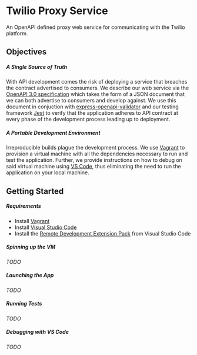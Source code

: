 # Twilio Proxy Service

An OpenAPI defined proxy web service for communicating with the Twilio platform.

## Objectives
##### A Single Source of Truth
With API development comes the risk of deploying a service that breaches the contract advertised to consumers. We describe our web service via the [OpenAPI 3.0 specification][openapi3] which takes the form of a JSON document that we can both advertise to consumers and develop against. We use this document in conjuction with [express-openapi-validator][openapimiddleware] and our testing framework [Jest][jest] to verify that the application adheres to API contract at every phase of the development process leading up to deployment.

##### A Portable Development Environment
Irreproducible builds plague the development process. We use [Vagrant][vagrant] to provision a virtual machine with all the dependencies necessary to run and test the application. Further, we provide instructions on how to debug on said virtual machine using [VS Code][vscode], thus eliminating the need to run the application on your local machine.

## Getting Started
##### Requirements
- Install [Vagrant][installVagrant]
- Install [Visual Studio Code][installVSCode]
- Install the [Remote Development Extension Pack][installRemoteDevVSCode] from Visual Studio Code

##### Spinning up the VM
_TODO_
##### Launching the App
_TODO_
##### Running Tests
_TODO_
##### Debugging with VS Code
_TODO_

[//]: # (These are reference links used in the body of this note and get stripped out when the markdown processor does its job. There is no need to format nicely because it shouldn't be seen. Thanks SO - http://stackoverflow.com/questions/4823468/store-comments-in-markdown-syntax)
   [jest]: <https://jestjs.io>
   [openapimiddleware]: <https://www.npmjs.com/package/express-openapi-validator>
   [vagrant]: <https://www.vagrantup.com>
   [openapi3]: <https://swagger.io/specification>
   [vscode]: <https://code.visualstudio.com>
   [installVagrant]: <https://www.vagrantup.com/docs/installation>
   [installVSCode]: <https://code.visualstudio.com/Download>
   [installRemoteDevVSCode]: <https://marketplace.visualstudio.com/items?itemName=ms-vscode-remote.vscode-remote-extensionpack>
   
